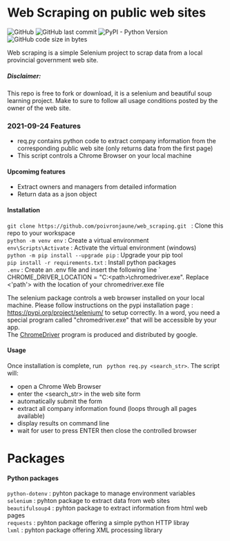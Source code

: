 # Web Scraping on public web sites

![GitHub](https://img.shields.io/github/license/poivronjaune/web_scraping?style=plastic)
![GitHub last commit](https://img.shields.io/github/last-commit/poivronjaune/web_scraping?style=plastic)
![PyPI - Python Version](https://img.shields.io/badge/python-3.4%2B-blue?color=blue&style=plastic)
![GitHub code size in bytes](https://img.shields.io/github/languages/code-size/poivronjaune/web_scraping?logo=github&style=plastic)  
  
  
Web scraping is a simple Selenium project to scrap data from a local provincial government web site.  

##### Disclaimer:
This repo is free to fork or download, it is a selenium and beautiful soup learning project. Make to sure to follow all usage conditions posted by the owner of the web site. 


### 2021-09-24 Features
- req.py contains python code to extract company information from the corresponding public web site (only returns data from the first page)  
- This script controls a Chrome Browser on your local machine

#### Upcomimg features
- Extract owners and managers from detailed information
- Return data as a json object 

#### Installation
`git clone https://github.com/poivronjaune/web_scraping.git ` : Clone this repo to your workspace  
` python -m venv env ` : Create a virtual environment  
` env\Scripts\Activate ` : Activate the virtual environment (windows)  
` python -m pip install --upgrade pip ` : Upgrade your pip tool  
` pip install -r requirements.txt ` : Install python packages  
` .env ` : Create an .env file and insert the following line ` CHROME_DRIVER_LOCATION = "C:\<path>\chromedriver.exe". Replace <'path'> with the location of your chromedriver.exe file

The selenium package controls a web browser installed on your local machine. Please follow instructions on the pypi installation page : https://pypi.org/project/selenium/ to setup correctly. In a word, you need a special program called "chromedriver.exe" that will be accessible by your app.  
The [ChromeDriver](https://sites.google.com/a/chromium.org/chromedriver/downloads) program is produced and distributed by google.  


#### Usage
Once installation is complete, run ` python req.py <search_str>`. The script will:  
- open a Chrome Web Browser
- enter the <search_str> in the web site form
- automatically submit the form
- extract all company information found (loops through all pages available)  
- display results on command line
- wait for user to press ENTER then close the controlled browser


# Packages
#### Python packages
` python-dotenv ` : pyhton package to manage environment variables     
` selenium ` : pyhton package to extract data from web sites  
` beautifulsoup4 ` : pyhton package to extract information from html web pages    
` requests ` : pyhton package offering a simple python HTTP libray  
` lxml ` : pyhton package offering XML processing library    


